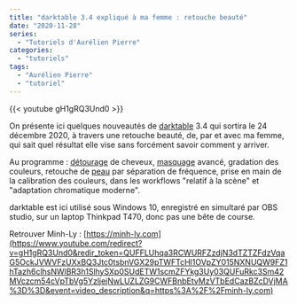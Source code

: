 ```yaml
---
title: "darktable 3.4 expliqué à ma femme : retouche beauté"
date: "2020-11-28"
series:
  - "Tutoriels d'Aurélien Pierre"
categories: 
  - "tutoriels"
tags: 
  - "Aurélien Pierre"
  - "tutoriel"
---
```


{{< youtube gH1gRQ3Und0 >}}

On présente ici quelques nouveautés de [darktable](https://www.youtube.com/results?search_query=%23darktable) 3.4 qui sortira le 24 décembre 2020, à travers une retouche beauté, de, par et avec ma femme, qui sait quel résultat elle vise sans forcément savoir comment y arriver.

Au programme : [détourage](https://www.youtube.com/results?search_query=%23d%C3%A9tourage) de cheveux, [masquage](https://www.youtube.com/results?search_query=%23masquage) avancé, gradation des couleurs, retouche de [peau](https://www.youtube.com/results?search_query=%23peau) par séparation de fréquence, prise en main de la calibration des couleurs, dans les workflows "relatif à la scène" et "adaptation chromatique moderne".

darktable est ici utilisé sous Windows 10, enregistré en simultaré par OBS studio, sur un laptop Thinkpad T470, donc pas une bête de course.

Retrouver Minh-Ly : [https://minh-ly.com](https://www.youtube.com/redirect?v=gH1gRQ3Und0&redir_token=QUFFLUhqa3RCWURFZzdjN3dTZTZFdzVqaG5OckJVWVFzUXxBQ3Jtc0tsbnVGX29pTWFTcHl1OVpZY015NXNUQW9FZ1hTazh6clhsNWlBR3h1SlhySXp0SUdETW1scmZFYkg3Uy03QUFuRkc3Sm42MVczcm54cVpTbVg5YzljejNwLUZLZG9CWFBnbEtvMzVTbEdCazBZcDVjMA%3D%3D&event=video_description&q=https%3A%2F%2Fminh-ly.com)
